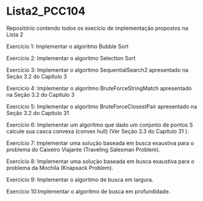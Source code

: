 # Lista2_PCC104

Repositório contendo todos os execício de implementação propostos na Lista 2

Exercício 1: Implementar o algoritmo Bubble Sort 

Exercício 2: Implementar o algoritmo Selection Sort

Exercício 3: Implementar o algoritmo SequentialSearch2 apresentado na Seção 3.2 do Capítulo 3

Exercício 4: Implementar o algoritmo BruteForceStringMatch apresentado na Seção 3.2 do Capítulo 3

Exercício 5: Implementar o algoritmo BruteForceClosestPair apresentado na Seção 3.2 do Capítulo 31

Exercício 6: Implementar um algoritmo que dado um conjunto de pontos S calcule sua casca convexa (convex hull) (Ver Seção 3.3 do Capítulo 31 ).

Exercício 7: Implementar uma solução baseada em busca exaustiva para o problema do Caixeiro Viajante (Traveling Salesman Problem). 

Exercício 8: Implementar uma solução baseada em busca exaustiva para o problema da Mochila (Knapsack Problem). 

Exercício 9: Implementar o algoritmo de busca em largura. 

Exercício 10:Implementar o algoritmo de busca em profundidade.
